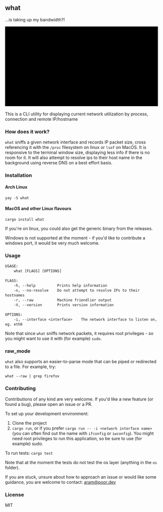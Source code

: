 ## what
...is taking up my bandwidth?!

![demo](demo.gif)

This is a CLI utility for displaying current network utilization by process, connection and remote IP/hostname

### How does it work?
`what` sniffs a given network interface and records IP packet size, cross referencing it with the `/proc` filesystem on linux or `lsof` on MacOS. It is responsive to the terminal window size, displaying less info if there is no room for it. It will also attempt to resolve ips to their host name in the background using reverse DNS on a best effort basis.

### Installation

#### Arch Linux

```
yay -S what
```

#### MacOS and other Linux flavours

```
cargo install what
```

If you're on linux, you could also get the generic binary from the releases.

Windows is not supported at the moment - if you'd like to contribute a windows port, it would be very much welcome.

### Usage
```
USAGE:
    what [FLAGS] [OPTIONS]

FLAGS:
    -h, --help          Prints help information
    -n, --no-resolve    Do not attempt to resolve IPs to their hostnames
    -r, --raw           Machine friendlier output
    -V, --version       Prints version information

OPTIONS:
    -i, --interface <interface>    The network interface to listen on, eg. eth0
```

Note that since `what` sniffs network packets, it requires root privileges - so you might want to use it with (for example) `sudo`.

### raw_mode
`what` also supports an easier-to-parse mode that can be piped or redirected to a file. For example, try:
```
what --raw | grep firefox
```
### Contributing
Contributions of any kind are very welcome. If you'd like a new feature (or found a bug), please open an issue or a PR.

To set up your development environment:
1. Clone the project
2. `cargo run`, or if you prefer `cargo run -- -i <network interface name>` (you can often find out the name with `ifconfig` or `iwconfig`). You might need root privileges to run this application, so be sure to use (for example) sudo.
    
To run tests: `cargo test`

Note that at the moment the tests do not test the os layer (anything in the `os` folder).

If you are stuck, unsure about how to approach an issue or would like some guidance, you are welcome to contact: aram@poor.dev

### License
MIT
